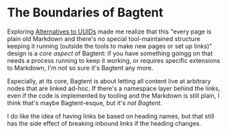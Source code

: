 # The Boundaries of Bagtent

Exploring [Alternatives to UUIDs](c4g5h-7tqnh-8j8gd-eaqvs-sxh8j) made me realize that this "every page is plain old Markdown and there's no special tool-maintained structure keeping it running (outside the tools to make new pages or set up links)" design is a *core aspect* of Bagtent: if you have something goingg on that needs a process running to keep it working, or requires specific extensions to Markdown, I'm not so sure it's Bagtent any more.

Especially, at its core, Bagtent is about letting all content live at arbitrary nodes that are linked ad-hoc. If there's a namespace layer behind the links, even if the code is implemented by tooling and the Markdown is still plain, I think that's maybe Bagtent-esque, but it's *not Bagtent*.

I do like the idea of having links be based on heading names, but that still has the side effect of breaking inbound links if the heading changes.
